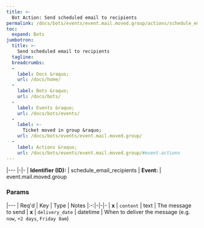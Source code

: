 ```yaml
---
title: >-
  Bot Action: Send scheduled email to recipients
permalink: /docs/bots/events/event.mail.moved.group/actions/schedule_email_recipients/
toc:
  expand: Bots
jumbotron:
  title: >-
    Send scheduled email to recipients
  tagline: 
  breadcrumbs:
  -
    label: Docs &raquo;
    url: /docs/home/
  -
    label: Bots &raquo;
    url: /docs/bots/
  -
    label: Events &raquo;
    url: /docs/bots/events/
  -
    label: >-
      Ticket moved in group &raquo;
    url: /docs/bots/events/event.mail.moved.group/
  -
    label: Actions &raquo;
    url: /docs/bots/events/event.mail.moved.group/#event-actions
---
```


|---
|-|-
| **Identifier (ID):** | schedule_email_recipients
| **Event:** | event.mail.moved.group

### Params

|---
| Req'd | Key | Type | Notes
|:-:|-|-|-
| **x** | `content` | text | The message to send
| **x** | `delivery_date` | datetime | When to deliver the message (e.g. `now`, `+2 days`, `Friday 8am`)

